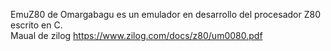 EmuZ80 de Omargabagu es un emulador en desarrollo del procesador Z80 escrito en C.  
Maual de zilog https://www.zilog.com/docs/z80/um0080.pdf
